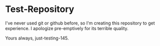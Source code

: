 # Test-Repository
I've never used git or github before, so I'm creating this repository to get experience. I apologize pre-emptively for its terrible quality.

Yours always, just-testing-145.

